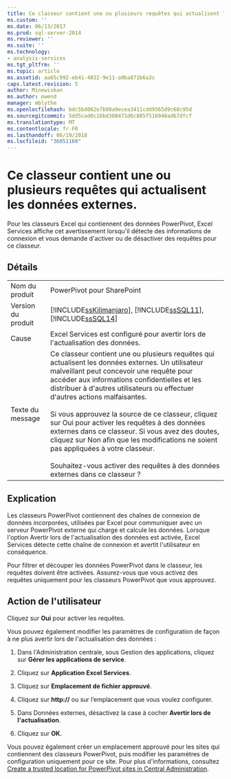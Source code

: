 ```yaml
---
title: Ce classeur contient une ou plusieurs requêtes qui actualisent les données externes. | Microsoft Docs
ms.custom: ''
ms.date: 06/13/2017
ms.prod: sql-server-2014
ms.reviewer: ''
ms.suite: ''
ms.technology:
- analysis-services
ms.tgt_pltfrm: ''
ms.topic: article
ms.assetid: aa65c992-eb41-4032-9e11-a9ba871b6a3c
caps.latest.revision: 5
author: Minewiskan
ms.author: owend
manager: mblythe
ms.openlocfilehash: bdc5bd062e7b98a9ecea3411cdd9565d9c68c95d
ms.sourcegitcommit: 5dd5cad0c1bbd308471d6c885f516948ad67dfcf
ms.translationtype: MT
ms.contentlocale: fr-FR
ms.lasthandoff: 06/19/2018
ms.locfileid: "36051160"
---
```

# <a name="this-workbook-contains-one-or-more-queries-that-refresh-external-data"></a>Ce classeur contient une ou plusieurs requêtes qui actualisent les données externes.
  Pour les classeurs Excel qui contiennent des données PowerPivot, Excel Services affiche cet avertissement lorsqu'il détecte des informations de connexion et vous demande d'activer ou de désactiver des requêtes pour ce classeur.  
  
## <a name="details"></a>Détails  
  
|||  
|-|-|  
|Nom du produit|PowerPivot pour SharePoint|  
|Version du produit|[!INCLUDE[ssKilimanjaro](../../includes/sskilimanjaro-md.md)], [!INCLUDE[ssSQL11](../../includes/sssql11-md.md)], [!INCLUDE[ssSQL14](../../includes/sssql14-md.md)]|  
|Cause|Excel Services est configuré pour avertir lors de l'actualisation des données.|  
|Texte du message|Ce classeur contient une ou plusieurs requêtes qui actualisent les données externes. Un utilisateur malveillant peut concevoir une requête pour accéder aux informations confidentielles et les distribuer à d'autres utilisateurs ou effectuer d'autres actions malfaisantes.<br /><br /> Si vous approuvez la source de ce classeur, cliquez sur Oui pour activer les requêtes à des données externes dans ce classeur. Si vous avez des doutes, cliquez sur Non afin que les modifications ne soient pas appliquées à votre classeur.<br /><br /> Souhaitez-vous activer des requêtes à des données externes dans ce classeur ?|  
  
## <a name="explanation"></a>Explication  
 Les classeurs PowerPivot contiennent des chaînes de connexion de données incorporées, utilisées par Excel pour communiquer avec un serveur PowerPivot externe qui charge et calcule les données. Lorsque l'option Avertir lors de l'actualisation des données est activée, Excel Services détecte cette chaîne de connexion et avertit l'utilisateur en conséquence.  
  
 Pour filtrer et découper les données PowerPivot dans le classeur, les requêtes doivent être activées. Assurez-vous que vous activez des requêtes uniquement pour les classeurs PowerPivot que vous approuvez.  
  
## <a name="user-action"></a>Action de l'utilisateur  
 Cliquez sur **Oui** pour activer les requêtes.  
  
 Vous pouvez également modifier les paramètres de configuration de façon à ne plus avertir lors de l'actualisation des données :  
  
1.  Dans l'Administration centrale, sous Gestion des applications, cliquez sur **Gérer les applications de service**.  
  
2.  Cliquez sur **Application Excel Services**.  
  
3.  Cliquez sur **Emplacement de fichier approuvé**.  
  
4.  Cliquez sur **http://** ou sur l’emplacement que vous voulez configurer.  
  
5.  Dans Données externes, désactivez la case à cocher **Avertir lors de l'actualisation**.  
  
6.  Cliquez sur **OK**.  
  
 Vous pouvez également créer un emplacement approuvé pour les sites qui contiennent des classeurs PowerPivot, puis modifier les paramètres de configuration uniquement pour ce site. Pour plus d'informations, consultez [Create a trusted location for PowerPivot sites in Central Administration](create-a-trusted-location-for-power-pivot-sites-in-central-administration.md).  
  
  